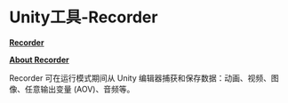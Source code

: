 # Unity工具-Recorder

**[Recorder](<https://docs.unity.cn/cn/2021.2/Manual/com.unity.recorder.html>)**

**[About Recorder](<https://docs.unity.cn/Packages/com.unity.recorder@3.0/manual/index.html>)**

Recorder 可在运行模式期间从 Unity 编辑器捕获和保存数据：动画、视频、图像、任意输出变量 (AOV)、音频等。
